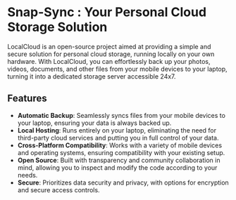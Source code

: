 # Snap-Sync : Your Personal Cloud Storage Solution

LocalCloud is an open-source project aimed at providing a simple and secure solution for personal cloud storage, running locally on your own hardware. With LocalCloud, you can effortlessly back up your photos, videos, documents, and other files from your mobile devices to your laptop, turning it into a dedicated storage server accessible 24x7.

## Features

- **Automatic Backup**: Seamlessly syncs files from your mobile devices to your laptop, ensuring your data is always backed up.
- **Local Hosting**: Runs entirely on your laptop, eliminating the need for third-party cloud services and putting you in full control of your data.
- **Cross-Platform Compatibility**: Works with a variety of mobile devices and operating systems, ensuring compatibility with your existing setup.
- **Open Source**: Built with transparency and community collaboration in mind, allowing you to inspect and modify the code according to your needs.
- **Secure**: Prioritizes data security and privacy, with options for encryption and secure access controls.

